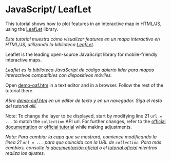 # JavaScript/ LeafLet

This tutorial shows how to plot features in an interactive map in HTML/JS, using the [LeafLet](https://leafletjs.com/) library.

_Este tutorial muestra cómo visualizar features en un mapa interactivo en HTML/JS, utilizando la biblioteca [LeafLet](https://leafletjs.com/)._

Leaflet is the leading open-source JavaScript library for mobile-friendly interactive maps.

_Leaflet es la biblioteca JavaScript de código abierto líder para mapas interactivos compatibles con dispositivos móviles._

Open [demo-oaf.htm](./demo-oaf.htm) in a text editor and in a browser. Follow the rest of the tutorial there.

_Abra [demo-oaf.htm](./demo-oaf.htm) en un editor de texto y en un navegador. Siga el resto del tutorial allí._

Note: To change the layer to be displayed, start by modifying line 21 `url = ...` to match the `collection` API url. For further changes, refer to the [official documentation](https://leafletjs.com/reference.html) or [official tutorial](https://leafletjs.com/examples.html) while making adjustments.

_Nota: Para cambiar la capa que se mostrará, comience modificando la línea 21 `url = ...` para que coincida con la URL de `collection`. Para más cambios, consulte la [documentación oficial](https://leafletjs.com/reference.html) o el [tutorial oficial](https://leafletjs.com/examples.html) mientras realiza los ajustes._